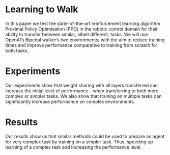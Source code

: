 # Learning to Walk

In this paper we test the state-of-the-art reinforcement learning algorithm Proximal Policy Optimisation (PPO) in the robotic control domain for their ability to transfer between similar, albeit different, tasks. We will use OpenAI’s Bipedal walker’s two environments; with the aim to reduce training times and improve performance comparative to training from scratch for both tasks.

# Experiments

 Our experiments show that weight sharing with all layers transferred can increase the initial level of performance - when transferring to both more complex or simpler tasks. We also show that training on multiple tasks can significantly increase performance on complex environments.

 # Results

 Our results show us that similar methods could be used to prepare an agent for very complex task by training on a simpler task. Thus, speeding up learning of a complex task and increasing the performance level.